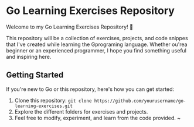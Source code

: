 # Go Learning Exercises Repository

Welcome to my Go Learning Exercises Repository! 🚀

This repository will be a collection of exercises, projects, and code snippes that I've created while learning the Gprograming language. Whether ou'rea beginner or an experienced programmer, I hope you find something useful and inspiring here.


## Getting Started

If you're new to Go or this repository, here's how you can get started:

1. Clone this repository: `git clone https://github.com/yourusername/go-learning-exercises.git`
2. Explore the different folders for exercises and projects.
3. Feel free to modify, experiment, and learn from the code provided.
~
